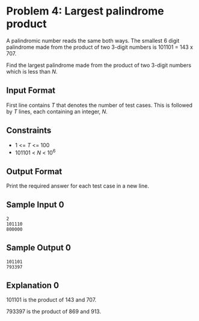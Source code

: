 # Problem 4: Largest palindrome product

A palindromic number reads the same both ways. The smallest 6 digit palindrome made from the product of two 3-digit numbers is 101101 = 143 x 707.

Find the largest palindrome made from the product of two 3-digit numbers which is less than _N_.

## Input Format

First line contains _T_ that denotes the number of test cases. This is followed by _T_ lines, each containing an integer, _N_.

## Constraints

* 1 <= _T_ <= 100
* 101101 < _N_ < 10<sup>6</sup>

## Output Format

Print the required answer for each test case in a new line.

## Sample Input 0

    2
    101110
    800000

## Sample Output 0

    101101
    793397

## Explanation 0

101101 is the product of 143 and 707.

793397 is the product of 869 and 913.
